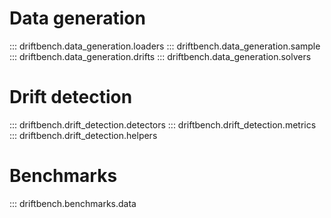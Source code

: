 # Data generation
::: driftbench.data_generation.loaders
::: driftbench.data_generation.sample
::: driftbench.data_generation.drifts
::: driftbench.data_generation.solvers

# Drift detection

::: driftbench.drift_detection.detectors
::: driftbench.drift_detection.metrics
::: driftbench.drift_detection.helpers

# Benchmarks
::: driftbench.benchmarks.data
